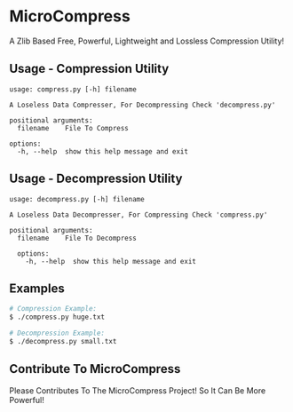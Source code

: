# MicroCompress
A Zlib Based Free, Powerful, Lightweight and Lossless Compression Utility!

## Usage - Compression Utility
```shell
usage: compress.py [-h] filename

A Loseless Data Compresser, For Decompressing Check 'decompress.py'

positional arguments:
  filename    File To Compress

options:
  -h, --help  show this help message and exit
```

## Usage - Decompression Utility
```shell
usage: decompress.py [-h] filename

A Loseless Data Decompresser, For Compressing Check 'compress.py'

positional arguments:
  filename    File To Decompress

  options:
    -h, --help  show this help message and exit
```

## Examples
```bash
# Compression Example:
$ ./compress.py huge.txt

# Decompression Example:
$ ./decompress.py small.txt 
```

## Contribute To MicroCompress
Please Contributes To The MicroCompress Project! So It Can Be More Powerful!
